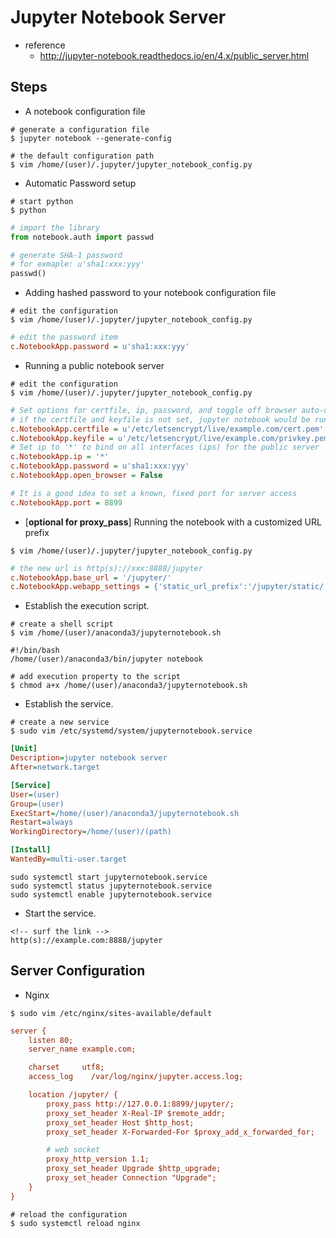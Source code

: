 # Jupyter Notebook Server



* reference
  *  http://jupyter-notebook.readthedocs.io/en/4.x/public_server.html



## Steps

* A notebook configuration file

```shell
# generate a configuration file
$ jupyter notebook --generate-config

# the default configuration path
$ vim /home/(user)/.jupyter/jupyter_notebook_config.py
```



* Automatic Password setup

```shell
# start python
$ python
```

```python
# import the library
from notebook.auth import passwd

# generate SHA-1 password
# for exmaple: u'sha1:xxx:yyy'
passwd()
```



* Adding hashed password to your notebook configuration file

```shell
# edit the configuration
$ vim /home/(user)/.jupyter/jupyter_notebook_config.py
```

```ini
# edit the password item
c.NotebookApp.password = u'sha1:xxx:yyy'
```



* Running a public notebook server

```shell
# edit the configuration
$ vim /home/(user)/.jupyter/jupyter_notebook_config.py
```

```ini
# Set options for certfile, ip, password, and toggle off browser auto-opening
# if the certfile and keyfile is not set, jupyter notebook would be run over http protocol
c.NotebookApp.certfile = u'/etc/letsencrypt/live/example.com/cert.pem'
c.NotebookApp.keyfile = u'/etc/letsencrypt/live/example.com/privkey.pem'
# Set ip to '*' to bind on all interfaces (ips) for the public server
c.NotebookApp.ip = '*'
c.NotebookApp.password = u'sha1:xxx:yyy'
c.NotebookApp.open_browser = False

# It is a good idea to set a known, fixed port for server access
c.NotebookApp.port = 8899
```



* [**optional for proxy_pass**] Running the notebook with a customized URL prefix

```shell
$ vim /home/(user)/.jupyter/jupyter_notebook_config.py
```

```ini
# the new url is http(s)://xxx:8888/jupyter
c.NotebookApp.base_url = '/jupyter/'
c.NotebookApp.webapp_settings = {'static_url_prefix':'/jupyter/static/'}
```



* Establish the execution script.

```shell
# create a shell script
$ vim /home/(user)/anaconda3/jupyternotebook.sh
```

```shell
#!/bin/bash
/home/(user)/anaconda3/bin/jupyter notebook
```

```shell
# add execution property to the script
$ chmod a+x /home/(user)/anaconda3/jupyternotebook.sh
```



* Establish the service.

```shell
# create a new service
$ sudo vim /etc/systemd/system/jupyternotebook.service
```

```ini
[Unit]
Description=jupyter notebook server
After=network.target

[Service]
User=(user)
Group=(user)
ExecStart=/home/(user)/anaconda3/jupyternotebook.sh
Restart=always
WorkingDirectory=/home/(user)/(path)

[Install]
WantedBy=multi-user.target
```

```shell
sudo systemctl start jupyternotebook.service
sudo systemctl status jupyternotebook.service
sudo systemctl enable jupyternotebook.service
```



* Start the service.

```http
<!-- surf the link -->
http(s)://example.com:8888/jupyter
```



## Server Configuration



* Nginx

```shell
$ sudo vim /etc/nginx/sites-available/default
```

```ini
server {
    listen 80;
    server_name example.com;

    charset     utf8;
    access_log    /var/log/nginx/jupyter.access.log;

    location /jupyter/ {
        proxy_pass http://127.0.0.1:8899/jupyter/;
        proxy_set_header X-Real-IP $remote_addr;
        proxy_set_header Host $http_host;
        proxy_set_header X-Forwarded-For $proxy_add_x_forwarded_for;

        # web socket
        proxy_http_version 1.1;
        proxy_set_header Upgrade $http_upgrade;
        proxy_set_header Connection "Upgrade";
    }
}
```

```shell
# reload the configuration
$ sudo systemctl reload nginx
```



